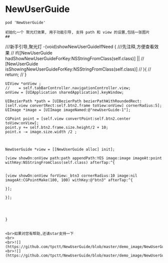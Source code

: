 # NewUserGuide
```
pod 'NewUserGuide'

初始化一个 聚光灯效果, 用于功能引导, 支持 path 和 view 的设置,包括一张图片
##
```
///新手引导,聚光灯
    -(void)showNewUserGuideIfNeed
    {
    ///先注释,方便查看效果
    //    if([NewUserGuide hadShowNewUserGuideForKey:NSStringFromClass(self.class)] ||
    //       [NewUserGuide isShowingNewUserGuideForKey:NSStringFromClass(self.class)]
    //       ){
    //        return;
    //    }

    UIView *onView ;
    //    = self.tabBarController.navigationController.view;
    onView = [UIApplication sharedApplication].keyWindow;

    UIBezierPath *path = [UIBezierPath bezierPathWithRoundedRect:[self.view convertRect:self.btn2.frame toView:onView] cornerRadius:5];
    UIImage *image = [UIImage imageNamed:@"newUserGuide-1"];

    CGPoint point = [self.view convertPoint:self.btn2.center toView:onView];
    point.y += self.btn2.frame.size.height/2 + 10;
    point.x -= image.size.width /2 ;



    NewUserGuide *view = [[NewUserGuide alloc] init];

    [view showOn:onView path:path appendPath:YES image:image imageAt:point withKey:NSStringFromClass(self.class) afterTap:^{


    [view showOn:onView forView:_btn3 cornerRadius:10 image:nil imageAt:CGPointMake(100, 100) withKey:@"btn3" afterTap:^{

    }];

    }];




    }
```

<br>如果对您有帮助,还请star支持一下
<br>
<br>![](https://github.com/tpctt/NewUserGuide/blob/master/demo_image/NewUserGuide1.png)
<br>![](https://github.com/tpctt/NewUserGuide/blob/master/demo_image/NewUserGuide2.png)
